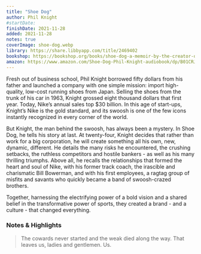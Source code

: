 ```yaml
---
title: "Shoe Dog"
author: Phil Knight
#startDate:
finishDate: 2021-11-28
added: 2021-11-28
notes: true
coverImage: shoe-dog.webp
library: https://share.libbyapp.com/title/2469402
bookshop: https://bookshop.org/books/shoe-dog-a-memoir-by-the-creator-of-nike-9781501135927/9781501135927
amazon: https://www.amazon.com/Shoe-Dog-Phil-Knight-audiobook/dp/B01CRJA470/
---
```


Fresh out of business school, Phil Knight borrowed fifty dollars from his father and launched a company with one simple mission: import high-quality, low-cost running shoes from Japan. Selling the shoes from the trunk of his car in 1963, Knight grossed eight thousand dollars that first year. Today, Nike’s annual sales top $30 billion. In this age of start-ups, Knight’s Nike is the gold standard, and its swoosh is one of the few icons instantly recognized in every corner of the world.

But Knight, the man behind the swoosh, has always been a mystery. In Shoe Dog, he tells his story at last. At twenty-four, Knight decides that rather than work for a big corporation, he will create something all his own, new, dynamic, different. He details the many risks he encountered, the crushing setbacks, the ruthless competitors and hostile bankers - as well as his many thrilling triumphs. Above all, he recalls the relationships that formed the heart and soul of Nike, with his former track coach, the irascible and charismatic Bill Bowerman, and with his first employees, a ragtag group of misfits and savants who quickly became a band of swoosh-crazed brothers.

Together, harnessing the electrifying power of a bold vision and a shared belief in the transformative power of sports, they created a brand - and a culture - that changed everything.

### Notes & Highlights
> The cowards never started and the weak died along the way. That leaves us, ladies and gentlemen. Us.  
